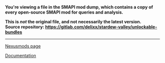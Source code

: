 **You're viewing a file in the SMAPI mod dump, which contains a copy of every open-source SMAPI mod
for queries and analysis.**

**This is _not_ the original file, and not necessarily the latest version.**  
**Source repository: https://gitlab.com/delixx/stardew-valley/unlockable-bundles**

----

[Nexusmods page](https://www.nexusmods.com/stardewvalley/mods/17265)

[Documentation](https://gitlab.com/delixx/stardew-valley/unlockable-bundles/-/wikis/home)
